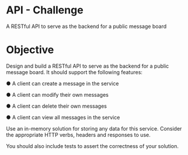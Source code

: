 # API - Challenge
A RESTful API to serve as the backend for a public message board

# Objective

Design and build a RESTful API to serve as the backend for a public message board. It should
support the following features:

● A client can create a message in the service

● A client can modify their own messages

● A client can delete their own messages

● A client can view all messages in the service

Use an in-memory solution for storing any data for this service. Consider the appropriate HTTP
verbs, headers and responses to use.

You should also include tests to assert the correctness of your solution.
